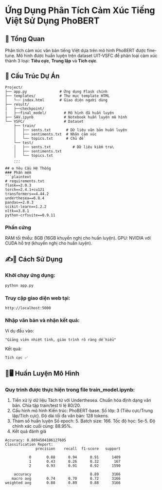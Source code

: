 # Ứng Dụng Phân Tích Cảm Xúc Tiếng Việt Sử Dụng PhoBERT

## 📌 Tổng Quan
Phân tích cảm xúc văn bản tiếng Việt dựa trên mô hình PhoBERT được fine-tune. Mô hình được huấn luyện trên dataset UIT-VSFC để phân loại cảm xúc thành 3 loại: **Tiêu cực**, **Trung lập** và **Tích cực**.

## 📂 Cấu Trúc Dự Án
```plaintext
Project/
├── app.py               # Ứng dụng Flask chính
├── templates/           # Thư mục template HTML
│   └── index.html       # Giao diện người dùng
├── result/
|   ├──checkpoint/
|   ├──final_model/        # Mô hình đã huấn luyện
├── SAV.ipynb              # Notebook huấn luyện mô hình
└── VSFC/                  # Dataset
    ├── train/
    │   ├── sents.txt       # Dữ liệu văn bản huấn luyện
    │   ├── sentiments.txt  # Nhãn cảm xúc
    │   └── topics.txt      # Chủ đề
    └── test/
    │   ├── sents.txt          # Dữ liệu kiểm tra\
    │   ├── sentiments.txt
    │   └── topics.txt 
    ...
    ```
## ⚙️ Yêu Cầu Hệ Thống
### Phần mềm
```plaintext
# requirements.txt
flask==2.0.3
torch==2.4.1+cu121
transformers==4.44.2
underthesea==6.8.4
pandas==2.0.3
scikit-learn==1.2.2
nltk==3.8.1
python-crfsuite==0.9.11
```
### Phần cứng
RAM tối thiểu: 8GB (16GB khuyến nghị cho huấn luyện).
GPU: NVIDIA với CUDA hỗ trợ (khuyến nghị cho huấn luyện).
## ✍️📜 Cách Sử Dụng
### Khởi chạy ứng dụng:
``` bash
python app.py
```
### Truy cập giao diện web tại:

```arduino
http://localhost:5000
```
### Nhập văn bản và nhận kết quả:

Ví dụ đầu vào:
```plaintext
"Giảng viên nhiệt tình, giáo trình rõ ràng dễ hiểu"
```
Kết quả:
```plaintext
Tích cực ✅
```
## 🤖🖥️ Huấn Luyện Mô Hình
### Quy trình được thực hiện trong file train_model.ipynb:

1. Tiền xử lý dữ liệu
Tách từ với Underthesea.
Chuẩn hóa định dạng văn bản.
Chia tập train/test tỉ lệ 80/20.
2. Cấu hình mô hình
Kiến trúc: PhoBERT-base.
Số lớp: 3 (Tiêu cực/Trung lập/Tích cực).
Độ dài tối đa văn bản: 128 tokens.
3. Tham số huấn luyện
Số epoch: 5.
Batch size: 166.
Tốc độ học: 5e-5.
Độ chính xác cuối cùng: 88.95%.
4. Kết quả đánh giá
```plaintext
Accuracy: 0.8894504106127605
Classification Report:
              precision    recall  f1-score   support

           0       0.88      0.94      0.91      1409
           1       0.43      0.26      0.32       167
           2       0.93      0.91      0.92      1590

    accuracy                           0.89      3166
   macro avg       0.74      0.70      0.72      3166
weighted avg       0.88      0.89      0.88      3166
```